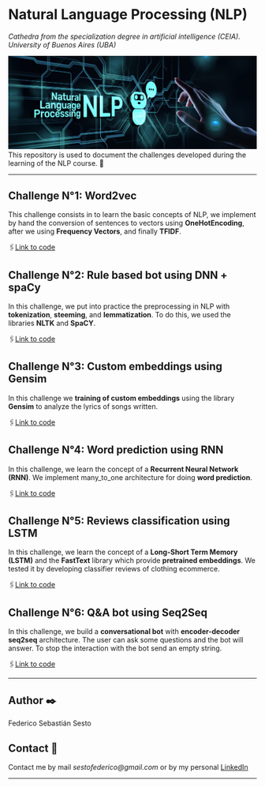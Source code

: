 # Natural Language Processing (NLP)

_Cathedra from the specialization degree in artificial intelligence (CEIA). University of Buenos Aires (UBA)_

![](./NLP_Image.jpeg)
This repository is used to document the challenges developed during the learning of the NLP course. 📖


---

## Challenge N°1: Word2vec
This challenge consists in to learn the basic concepts of NLP, we implement by hand the conversion of sentences to vectors using **OneHotEncoding**, after we using **Frequency Vectors**, and finally **TFIDF**.

🖇️[Link to code](https://github.com/sebasesto/CEIA/blob/master/NLP/Sesto_1_word2vec.ipynb)

## Challenge N°2: Rule based bot using DNN + spaCy
In this challenge, we put into practice the preprocessing in NLP with **tokenization**, **steeming**, and **lemmatization**. To do this, we used the libraries **NLTK** and **SpaCY**.

🖇️[Link to code](https://github.com/sebasesto/CEIA/blob/master/NLP/Sesto_2_Bot_dnn_spacy_esp.ipynb)

## Challenge N°3: Custom embeddings using Gensim
In this challenge we **training of custom embeddings** using the library **Gensim** to analyze the lyrics of songs written.

🖇️[Link to code](https://github.com/sebasesto/CEIA/blob/master/NLP/Sesto_3b_Custom_embedding_con_Gensim.ipynb)

## Challenge N°4: Word prediction using RNN
In this challenge, we learn the concept of a **Recurrent Neural Network (RNN)**. We implement many_to_one architecture for doing **word prediction**.

🖇️[Link to code](https://github.com/sebasesto/CEIA/blob/master/NLP/Sesto_4d_predicci%C3%B3n_palabra.ipynb)

## Challenge N°5: Reviews classification using LSTM
In this challenge, we learn the concept of a **Long-Short Term Memory (LSTM)** and the **FastText** library which provide **pretrained embeddings**. We tested it by developing classifier reviews of clothing ecommerce.

🖇️[Link to code](https://github.com/sebasesto/CEIA/blob/master/NLP/Sesto_5_Clothing_ecommerce_reviews.ipynb)

## Challenge N°6: Q&A bot using Seq2Seq
In this challenge, we build a **conversational bot** with **encoder-decoder seq2seq** architecture. The user can ask some questions and the bot will answer. To stop the interaction with the bot send an empty string.

🖇️[Link to code](https://github.com/sebasesto/CEIA/blob/master/NLP/Sesto_6d_bot_qa.ipynb)

---

## Author  ✒️
Federico Sebastián Sesto

## Contact 📌
Contact me by mail _sestofederico@gmail.com_ or by my personal [LinkedIn](https://www.linkedin.com/in/federico-sebasti%C3%A1n-sesto/)

---
